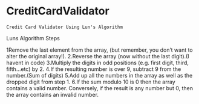 # CreditCardValidator
    Credit Card Validator Using Lun's Algorithm

Luns Algorithm Steps 

1Remove the last element from the array, (but remember, you don’t want to alter the original array!).
2.Reverse the array (now without the last digit).(I havent in code)
3.Multiply the digits in odd positions (e.g. first digit, third, fifth…etc) by 2. 
4.If the resulting number is over 9, subtract 9 from the number.(Sum of digits)
5.Add up all the numbers in the array as well as the dropped digit from step 1. 
6.If the sum modulo 10 is 0 then the array contains a valid number. Conversely, 
if the result is any number but 0, then the array contains an invalid number.


